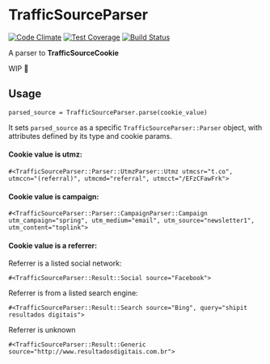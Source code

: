 # TrafficSourceParser

[![Code Climate](https://codeclimate.com/github/thiesen/traffic_source_parser/badges/gpa.svg)](https://codeclimate.com/github/thiesen/traffic_source_parser) [![Test Coverage](https://codeclimate.com/github/thiesen/traffic_source_parser/badges/coverage.svg)](https://codeclimate.com/github/thiesen/traffic_source_parser/coverage) [![Build Status](https://travis-ci.org/thiesen/traffic_source_parser.svg?branch=master)](https://travis-ci.org/thiesen/traffic_source_parser)

A parser to **TrafficSourceCookie**

WIP :pray:

## Usage

`parsed_source = TrafficSourceParser.parse(cookie_value)`

It sets `parsed_source` as a specific `TrafficSourceParser::Parser` object, with attributes defined by its type and cookie params.

#### Cookie value is **utmz**:

`#<TrafficSourceParser::Parser::UtmzParser::Utmz utmcsr="t.co", utmccn="(referral)", utmcmd="referral", utmcct="/EFzCFawFrk">`

#### Cookie value is **campaign**:

`#<TrafficSourceParser::Parser::CampaignParser::Campaign utm_campaign="spring", utm_medium="email", utm_source="newsletter1", utm_content="toplink">`

#### Cookie value is a **referrer**:

Referrer is a listed social network:

`#<TrafficSourceParser::Result::Social source="Facebook">`

Referrer is from a listed search engine:

`#<TrafficSourceParser::Result::Search source="Bing", query="shipit resultados digitais">`

Referrer is unknown

`#<TrafficSourceParser::Result::Generic source="http://www.resultadosdigitais.com.br">`
